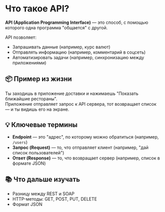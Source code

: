 # Что такое API?

**API (Application Programming Interface)** — это способ, с помощью которого одна программа "общается" с другой.

API позволяет:
- Запрашивать данные (например, курс валют)
- Отправлять информацию (например, комментарий в соцсеть)
- Автоматизировать задачи (например, синхронизацию между приложениями)

## 📦 Пример из жизни

Ты заходишь в приложение доставки и нажимаешь "Показать ближайшие рестораны".  
Приложение отправляет запрос к API сервера, тот возвращает список — и ты видишь его на экране.

## 💡 Ключевые термины

- **Endpoint** — это "адрес", по которому можно обратиться (например, `/users`)
- **Запрос (Request)** — то, что отправляет клиент (например, "дай список пользователей")
- **Ответ (Response)** — то, что возвращает сервер (например, список в формате JSON)

## 📚 Что дальше изучать

- Разницу между REST и SOAP
- HTTP-методы: GET, POST, PUT, DELETE
- Формат JSON